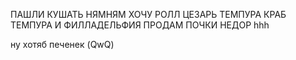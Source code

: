 ПАШЛИ КУШАТЬ 
НЯМНЯМ
ХОЧУ РОЛЛ ЦЕЗАРЬ ТЕМПУРА КРАБ ТЕМПУРА И ФИЛЛАДЕЛЬФИЯ 
ПРОДАМ ПОЧКИ НЕДОР
hhh

ну хотяб печенек (QwQ)
